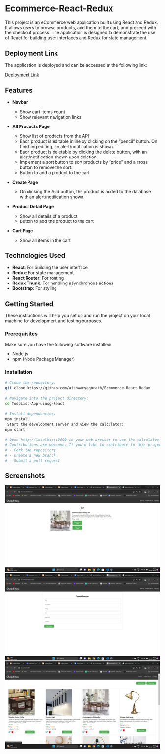 # Ecommerce-React-Redux

This project is an eCommerce web application built using React and Redux. It allows users to browse products, add them to the cart, and proceed with the checkout process. The application is designed to demonstrate the use of React for building user interfaces and Redux for state management.

## Deployment Link

The application is deployed and can be accessed at the following link:

[Deployment Link](https://668b82d2f28330c4244ba892--statuesque-pika-e8c936.netlify.app/)

## Features

- **Navbar**
  - Show cart items count
  - Show relevant navigation links

- **All Products Page**
  - Show list of products from the API
  - Each product is editable inline by clicking on the “pencil” button. On finishing editing, an alert/notification is shown.
  - Each product is deletable by clicking the delete button, with an alert/notification shown upon deletion.
  - Implement a sort button to sort products by “price” and a cross button to remove the sort.
  - Button to add a product to the cart

- **Create Page**
  - On clicking the Add button, the product is added to the database with an alert/notification shown.

- **Product Detail Page**
  - Show all details of a product
  - Button to add the product to the cart

- **Cart Page**
  - Show all items in the cart


## Technologies Used

- **React**: For building the user interface
- **Redux**: For state management
- **React Router**: For routing
- **Redux Thunk**: For handling asynchronous actions
- **Bootstrap**: For styling


## Getting Started

These instructions will help you set up and run the project on your local machine for development and testing purposes.

### Prerequisites

Make sure you have the following software installed:

- Node.js
- npm (Node Package Manager)

### Installation


```bash
# Clone the repository:
git clone https://github.com/aishwaryagorakh/Ecommerce-React-Redux

# Navigate into the project directory:
cd TodoList-App-uinsg-React

# Install dependencies:
npm install
 Start the development server and view the calculator:
npm start

# Open http://localhost:3000 in your web browser to use the calculator.
# Contributions are welcome. If you'd like to contribute to this project:
# - Fork the repository
# - Create a new branch
# - Submit a pull request
```

## Screenshots
![Screenshot 1](screenshots/screenshot1.png)
![Screenshot 2](screenshots/screenshot2.png)
![Screenshot 3](screenshots/screenshot3.png)


